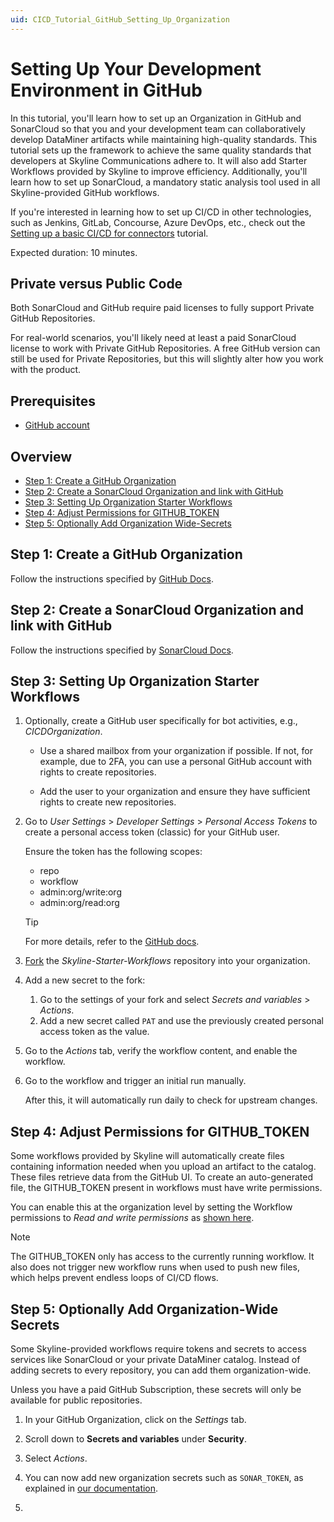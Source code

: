 ```yaml
---
uid: CICD_Tutorial_GitHub_Setting_Up_Organization
---
```


# Setting Up Your Development Environment in GitHub

In this tutorial, you'll learn how to set up an Organization in GitHub and SonarCloud so that you and your development team can collaboratively develop DataMiner artifacts while maintaining high-quality standards. This tutorial sets up the framework to achieve the same quality standards that developers at Skyline Communications adhere to. It will also add Starter Workflows provided by Skyline to improve efficiency. Additionally, you'll learn how to set up SonarCloud, a mandatory static analysis tool used in all Skyline-provided GitHub workflows.

If you're interested in learning how to set up CI/CD in other technologies, such as Jenkins, GitLab, Concourse, Azure DevOps, etc., check out the [Setting up a basic CI/CD for connectors](xref:CICD_Tutorial_Connector) tutorial.

Expected duration: 10 minutes.

## Private versus Public Code

Both SonarCloud and GitHub require paid licenses to fully support Private GitHub Repositories.

For real-world scenarios, you'll likely need at least a paid SonarCloud license to work with Private GitHub Repositories. A free GitHub version can still be used for Private Repositories, but this will slightly alter how you work with the product.

## Prerequisites

- [GitHub account](https://docs.github.com/en/get-started/signing-up-for-github/signing-up-for-a-new-github-account)

## Overview

- [Step 1: Create a GitHub Organization](#step-1-create-a-github-organization)
- [Step 2: Create a SonarCloud Organization and link with GitHub](#step-2-create-a-sonarcloud-organization-and-link-with-github)
- [Step 3: Setting Up Organization Starter Workflows](#step-3-setting-up-organization-starter-workflows)
- [Step 4: Adjust Permissions for GITHUB_TOKEN](#step-4-adjust-permissions-for-github_token)
- [Step 5: Optionally Add Organization Wide-Secrets](#step-5-optionally-add-organization-wide-secrets)

## Step 1: Create a GitHub Organization

Follow the instructions specified by [GitHub Docs](https://docs.github.com/en/organizations/collaborating-with-groups-in-organizations/creating-a-new-organization-from-scratch).

## Step 2: Create a SonarCloud Organization and link with GitHub

Follow the instructions specified by [SonarCloud Docs](https://docs.sonarsource.com/sonarcloud/getting-started/github/).

## Step 3: Setting Up Organization Starter Workflows

1. Optionally, create a GitHub user specifically for bot activities, e.g., *CICDOrganization*.

   - Use a shared mailbox from your organization if possible. If not, for example, due to 2FA, you can use a personal GitHub account with rights to create repositories.

   - Add the user to your organization and ensure they have sufficient rights to create new repositories.

1. Go to *User Settings* > *Developer Settings* > *Personal Access Tokens* to create a personal access token (classic) for your GitHub user.

   Ensure the token has the following scopes:
    - repo
    - workflow
    - admin:org/write:org
    - admin:org/read:org

   > [!TIP]  
   > For more details, refer to the [GitHub docs](https://docs.github.com/en/authentication/keeping-your-account-and-data-secure/creating-a-personal-access-token).

1. [Fork](https://github.com/SkylineCommunications/Skyline-Starter-Workflows/fork) the *Skyline-Starter-Workflows* repository into your organization.

1. Add a new secret to the fork:

   1. Go to the settings of your fork and select *Secrets and variables* > *Actions*.
   1. Add a new secret called `PAT` and use the previously created personal access token as the value.

1. Go to the *Actions* tab, verify the workflow content, and enable the workflow.

1. Go to the workflow and trigger an initial run manually.

   After this, it will automatically run daily to check for upstream changes.

## Step 4: Adjust Permissions for GITHUB_TOKEN

Some workflows provided by Skyline will automatically create files containing information needed when you upload an artifact to the catalog. These files retrieve data from the GitHub UI. To create an auto-generated file, the GITHUB_TOKEN present in workflows must have write permissions.

You can enable this at the organization level by setting the Workflow permissions to *Read and write permissions* as [shown here](https://docs.github.com/en/organizations/managing-organization-settings/disabling-or-limiting-github-actions-for-your-organization#setting-the-permissions-of-the-github_token-for-your-organization).

> [!NOTE]  
> The GITHUB_TOKEN only has access to the currently running workflow. It also does not trigger new workflow runs when used to push new files, which helps prevent endless loops of CI/CD flows.

## Step 5: Optionally Add Organization-Wide Secrets

Some Skyline-provided workflows require tokens and secrets to access services like SonarCloud or your private DataMiner catalog. Instead of adding secrets to every repository, you can add them organization-wide.

Unless you have a paid GitHub Subscription, these secrets will only be available for public repositories.

1. In your GitHub Organization, click on the *Settings* tab.

1. Scroll down to **Secrets and variables** under **Security**.

1. Select *Actions*.

1. You can now add new organization secrets such as `SONAR_TOKEN`, as explained in [our documentation](xref:GitHub_Secrets).
1. 